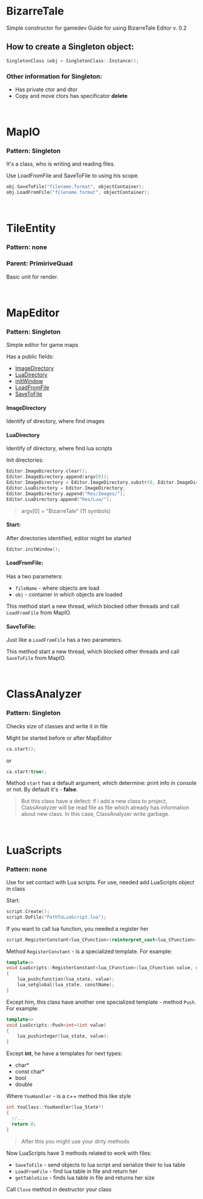 # BizarreTale
Simple constructor for gamedev
Guide for using BizarreTale Editor v. 0.2

## How to create a Singleton object:
```c++
SingletonClass &obj = SingletonClass::Instance();
```
### Other information for Singleton:
- Has private ctor and dtor
- Copy and move ctors has specificator **delete**

<br>

# MapIO
### Pattern: Singleton

It's a class, who is writing and reading files.

Use LoadFromFile and SaveToFile to using his scope.
```c++
obj.SaveToFile("filename.format", objectContainer);
obj.LoadFromFile("filename.format", objectContainer);
```
<br>

# TileEntity
### Pattern: none
### Parent: PrimiriveQuad

Basic unit for render.

<br>

# MapEditor
### Pattern: Singleton

Simple editor for game maps

Has a public fields:
- [ImageDirectory]
- [LuaDirectory]
- [initWindow]
- [LoadFromFile]
- [SaveToFile]

#### ImageDirectory
Identify of directory, where find images

#### LuaDirectory
Identify of directory, where find lua scripts

Init directories:
```c++
Editor.ImageDirectory.clear();
Editor.ImageDirectory.append(argv[0]);
Editor.ImageDirectory = Editor.ImageDirectory.substr(0, Editor.ImageDirectory.size() - 11);
Editor.LuaDirectory = Editor.ImageDirectory;
Editor.ImageDirectory.append("Res/Images/");
Editor.LuaDirectory.append("Res/Lua/");
```
> argv[0] = "BizarreTale" (11 symbols)

#### Start:
After directories identified, editor might be started
```c++
Editor.initWindow();
```
#### LoadFromFile:
Has a two parameters:
* `fileName` - where objects are load
* `obj` - container in which objects are loaded

This method start a new thread, which blocked other threads and call `LoadFromFile` from MapIO.

#### SaveToFile:
Just like a `LoadFromFile` has a two parameters.

This method start a new thread, which blocked other threads and call `SaveToFile` from MapIO.

<br>

# ClassAnalyzer
### Pattern: Singleton

Checks size of classes and write it in file

Might be started before or after MapEditor
```c++
ca.start();
```
or

```c++
ca.start(true);
```

Method `start` has a default argument, which determine: print info in console or not. By default it's - **false**.

> But this class have a defect: if i add a new class to project, ClassAnalyzer will be read file as file which already has information about new class. In this case, ClassAnalyzer write garbage.

<br>

# LuaScripts
### Pattern: none

Use for set contact with Lua scripts. For use, needed add LuaScripts object in class

Start:
```c++
script.Create();
script.DoFile("PathToLuaScript.lua");
```

If you want to call lua function, you needed a register her
```c++
script.RegisterConstant<lua_CFunction>(reinterpret_cast<lua_CFunction>(&YouClass::YouHandler), "YouFunction");
```

Method `RegisterConstant` - is a specialized template. For example:
```c++
template<>
void LuaScripts::RegisterConstant<lua_CFunction>(lua_CFunction value, char *constName)
{
    lua_pushcfunction(lua_state, value);
    lua_setglobal(lua_state, constName);
}
```
Except him, this class have another one specialized template - method `Push`. For example:
```c++
template<>
void LuaScripts::Push<int>(int value)
{
    lua_pushinteger(lua_state, value);
}
```
Except **int**, he have a templates for next types:
- char*
- const char*
- bool
- double

Where `YouHandler` - is a c++ method this like style
```c++
int YouClass::YouHandler(lua_State*)
{
  //...
  return 0;
}
```
> After this you might use your dirty methods

Now LuaScripts have 3 methods related to work with files:
* `SaveToFile` - send objects to lua script and serialize their to lua table
* `LoadFromFile` - find lua table in file and return her
* `getTableSize` - finds lua table in file and returns her size

Call `Close` method in destructor your class

[ImageDirectory]: <https://github.com/avraal/BizarreTale/blob/master/README.md#imagedirectory>
[initWindow]: <https://github.com/avraal/BizarreTale/blob/master/README.md#start>
[LuaDirectory]: <https://github.com/avraal/BizarreTale/blob/master/README.md#luadirectory>
[LoadFromFile]: <https://github.com/avraal/BizarreTale/blob/master/README.md#loadfromfile>
[SaveToFile]: <https://github.com/avraal/BizarreTale/blob/master/README.md#savetofile>
